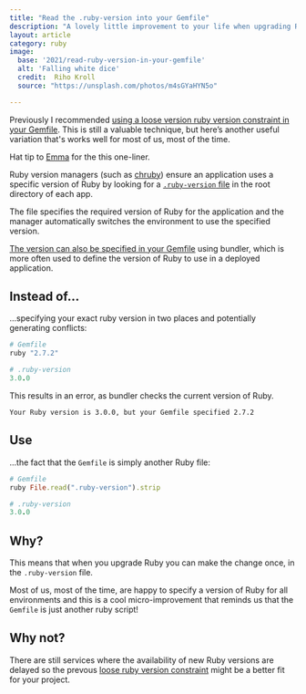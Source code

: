 ```yaml
---
title: "Read the .ruby-version into your Gemfile"
description: "A lovely little improvement to your life when upgrading Ruby"
layout: article
category: ruby
image:
  base: '2021/read-ruby-version-in-your-gemfile'
  alt: 'Falling white dice'
  credit:  Riho Kroll
  source: "https://unsplash.com/photos/m4sGYaHYN5o"

---
```


Previously I recommended [using a loose version ruby version constraint in your Gemfile](/ruby/use-loose-ruby-versioning-in-your-gemfile/). This is still a valuable technique, but here’s another useful variation that's works well for most of us, most of the time.

Hat tip to [Emma](https://twitter.com/EmmaBeynon) for the this one-liner.

Ruby version managers (such as [chruby](https://github.com/postmodern/chruby)) ensure an application uses a specific version of Ruby by looking for a [`.ruby-version` file](https://gist.github.com/fnichol/1912050) in the root directory of each app.

The file specifies the required version of Ruby for the application and the manager automatically switches the environment to use the specified version.

[The version can also be specified in your Gemfile](https://bundler.io/gemfile_ruby.html) using bundler, which is more often used to define the version of Ruby to use in a deployed application.


## Instead of...

...specifying your exact ruby version in two places and potentially generating conflicts:

```ruby
# Gemfile
ruby "2.7.2"
```

```ruby
# .ruby-version
3.0.0
```

This results in an error, as bundler checks the current version of Ruby.

```
Your Ruby version is 3.0.0, but your Gemfile specified 2.7.2
```

## Use

...the fact that the `Gemfile` is simply another Ruby file:

```ruby
# Gemfile
ruby File.read(".ruby-version").strip
```

```ruby
# .ruby-version
3.0.0
```


## Why?

This means that when you upgrade Ruby you can make the change once, in the `.ruby-version` file.

Most of us, most of the time, are happy to specify a version of Ruby for all environments and this is a cool micro-improvement that reminds us that the `Gemfile` is just another ruby script!


## Why not?

There are still services where the availability of new Ruby versions are delayed so the prevous [loose ruby version constraint](/ruby/use-loose-ruby-versioning-in-your-gemfile/) might be a better fit for your project.
